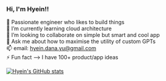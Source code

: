 ### Hi, I'm Hyein!!

🔭 Passionate engineer who likes to build things</br>
🌱 I’m currently learning cloud architecture</br>
👯 I’m looking to collaborate on simple but smart and cool app</br> 
💬 Ask me about how to maximise the utility of custom GPTs</br>
📫 email: hyein.dana.yu@gmail.com</br>
⚡ Fun fact
--> I have 100+ product/app ideas</br> 

[![Hyein's GitHub stats](https://github-readme-stats.vercel.app/api?username=HyeinYu1999&show_icons=true&theme=tokyonight)](https://github.com/anuraghazra/github-readme-stats)
